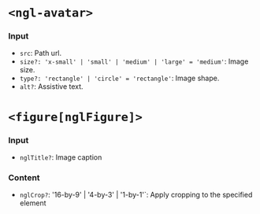 # `<ngl-avatar>`

### Input
  * `src`: Path url.
  * `size?: 'x-small' | 'small' | 'medium' | 'large' = 'medium'`: Image size.
  * `type?: 'rectangle' | 'circle' = 'rectangle'`: Image shape.
  * `alt?`: Assistive text.

# `<figure[nglFigure]>`

### Input
  * `nglTitle?`: Image caption

### Content

  * `nglCrop?`: '16-by-9' | '4-by-3' | '1-by-1'`: Apply cropping to the specified element
